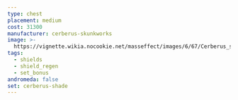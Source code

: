 ```yaml
---
type: chest
placement: medium
cost: 31300
manufacturer: cerberus-skunkworks
image: >-
  https://vignette.wikia.nocookie.net/masseffect/images/6/67/Cerberus_shade.jpg/revision/latest/scale-to-width-down/700?cb=20130308134524
tags:
  - shields
  - shield_regen
  - set_bonus
andromeda: false
set: cerberus-shade
---
```

